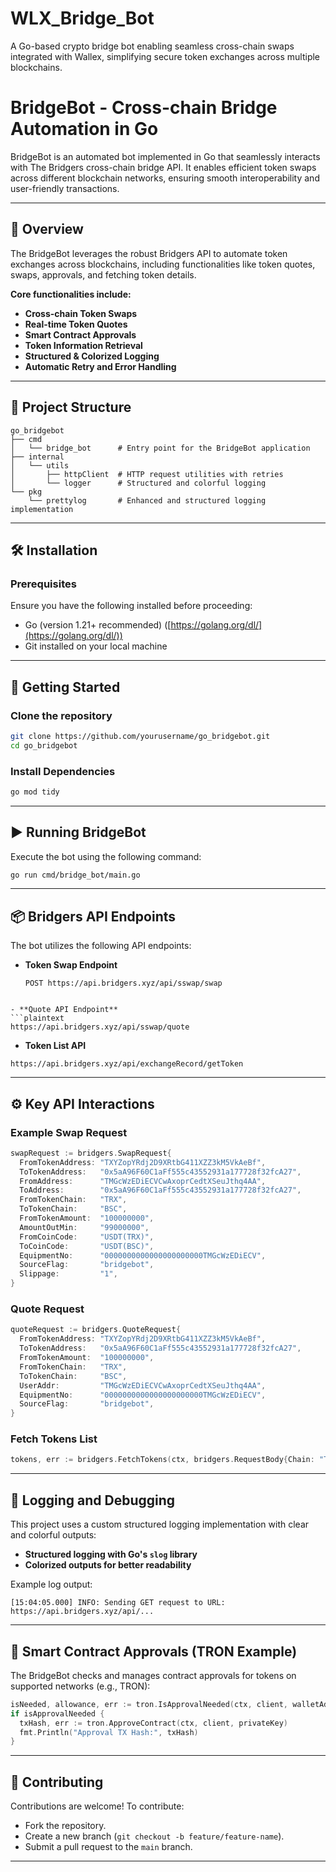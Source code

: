 # WLX_Bridge_Bot
A Go-based crypto bridge bot enabling seamless cross-chain swaps integrated with Wallex, simplifying secure token exchanges across multiple blockchains.

# BridgeBot - Cross-chain Bridge Automation in Go

BridgeBot is an automated bot implemented in Go that seamlessly interacts with The Bridgers cross-chain bridge API. It enables efficient token swaps across different blockchain networks, ensuring smooth interoperability and user-friendly transactions.

---

## 🚀 Overview

The BridgeBot leverages the robust Bridgers API to automate token exchanges across blockchains, including functionalities like token quotes, swaps, approvals, and fetching token details.

**Core functionalities include:**

- **Cross-chain Token Swaps**
- **Real-time Token Quotes**
- **Smart Contract Approvals**
- **Token Information Retrieval**
- **Structured & Colorized Logging**
- **Automatic Retry and Error Handling**

---

## 📂 Project Structure

```plaintext
go_bridgebot
├── cmd
│   └── bridge_bot      # Entry point for the BridgeBot application
├── internal
│   └── utils
│       ├── httpClient  # HTTP request utilities with retries
│       └── logger      # Structured and colorful logging
└── pkg
    └── prettylog       # Enhanced and structured logging implementation
```

---

## 🛠️ Installation

### Prerequisites

Ensure you have the following installed before proceeding:

- Go (version 1.21+ recommended) ([https://golang.org/dl/](https://golang.org/dl/))
- Git installed on your local machine

---

## 🔧 Getting Started

### Clone the repository

```bash
git clone https://github.com/yourusername/go_bridgebot.git
cd go_bridgebot
```

### Install Dependencies

```bash
go mod tidy
```

---

## ▶️ Running BridgeBot

Execute the bot using the following command:

```bash
go run cmd/bridge_bot/main.go
```

---

## 📦 Bridgers API Endpoints

The bot utilizes the following API endpoints:

- **Token Swap Endpoint**
  ```plaintext
  POST https://api.bridgers.xyz/api/sswap/swap
```

- **Quote API Endpoint**
```plaintext
https://api.bridgers.xyz/api/sswap/quote
```

- **Token List API**
```plaintext
https://api.bridgers.xyz/api/exchangeRecord/getToken
```

---

## ⚙️ Key API Interactions

### Example Swap Request

```go
swapRequest := bridgers.SwapRequest{
  FromTokenAddress: "TXYZopYRdj2D9XRtbG411XZZ3kM5VkAeBf",
  ToTokenAddress:   "0x5aA96F60C1aFf555c43552931a177728f32fcA27",
  FromAddress:      "TMGcWzEDiECVCwAxoprCedtXSeuJthq4AA",
  ToAddress:        "0x5aA96F60C1aFf555c43552931a177728f32fcA27",
  FromTokenChain:   "TRX",
  ToTokenChain:     "BSC",
  FromTokenAmount:  "100000000",
  AmountOutMin:     "99000000",
  FromCoinCode:     "USDT(TRX)",
  ToCoinCode:       "USDT(BSC)",
  EquipmentNo:      "0000000000000000000000TMGcWzEDiECV",
  SourceFlag:       "bridgebot",
  Slippage:         "1",
}
```

### Quote Request

```go
quoteRequest := bridgers.QuoteRequest{
  FromTokenAddress: "TXYZopYRdj2D9XRtbG411XZZ3kM5VkAeBf",
  ToTokenAddress:   "0x5aA96F60C1aFf555c43552931a177728f32fcA27",
  FromTokenAmount:  "100000000",
  FromTokenChain:   "TRX",
  ToTokenChain:     "BSC",
  UserAddr:         "TMGcWzEDiECVCwAxoprCedtXSeuJthq4AA",
  EquipmentNo:      "0000000000000000000000TMGcWzEDiECV",
  SourceFlag:       "bridgebot",
}
```

### Fetch Tokens List

```go
tokens, err := bridgers.FetchTokens(ctx, bridgers.RequestBody{Chain: "TRX"})
```

---

## 📖 Logging and Debugging

This project uses a custom structured logging implementation with clear and colorful outputs:

- **Structured logging with Go's `slog` library**
- **Colorized outputs for better readability**

Example log output:
```
[15:04:05.000] INFO: Sending GET request to URL: https://api.bridgers.xyz/api/...
```

---

## 🔐 Smart Contract Approvals (TRON Example)

The BridgeBot checks and manages contract approvals for tokens on supported networks (e.g., TRON):

```go
isNeeded, allowance, err := tron.IsApprovalNeeded(ctx, client, walletAddr)
if isApprovalNeeded {
  txHash, err := tron.ApproveContract(ctx, client, privateKey)
  fmt.Println("Approval TX Hash:", txHash)
}
```

---

## 🌟 Contributing

Contributions are welcome! To contribute:

- Fork the repository.
- Create a new branch (`git checkout -b feature/feature-name`).
- Submit a pull request to the `main` branch.

---
